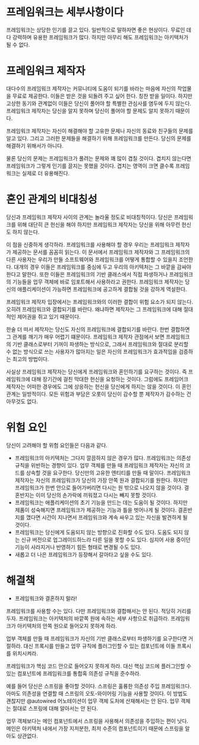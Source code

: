 # **프레임워크는 세부사항이다**  
프레임워크는 상당한 인기를 끌고 있다. 일반적으로 말하자면 좋은 현상이다. 무료인 데다 강력하며 유용한 프레임워크가 많다. 하지만 아무리 해도 
프레임워크는 아키텍처가 될 수 없다.  
  
# **프레임워크 제작자**  
대다수의 프레임워크 제작자는 커뮤니티에 도움이 되기를 바라는 마음에 자신의 작업물을 무료로 제공한다. 이들은 받은 것을 되돌려 주고 싶어 한다. 
칭찬 받을 일이다. 하지만 고상한 동기와 관계없이 이들은 당신이 풀어야 할 특별한 관심사를 염두에 두지 않는다. 프레임워크 제작자는 당신을 알지 
못하며 당신이 풀어야 할 문제도 알지 못하기 때문이다.  
  
프레임워크 제작자는 자신이 해결해야 할 고유한 문제나 자신의 동료와 친구들의 문제를 알고 있다. 그리고 그러한 문제들을 해결하기 위해 프레임워크를 
만든다. 당신의 문제를 해결하기 위해서가 아니다.  
  
물론 당신의 문제는 프레임워크가 풀려는 문제와 꽤 많이 겹칠 것이다. 겹치지 않는다면 프레임워크가 그렇게 인기를 끌지는 못했을 것이다. 겹치는 영역이 
크면 클수록 프레임워크는 실제로 더 유용해진다.  
  
# **혼인 관계의 비대칭성**  
당신과 프레임워크 제작자 사이의 관계는 놀라울 정도로 비대칭적이다. 당신은 프레임워크를 위해 대단히 큰 헌신을 해야 하지만 프레임워크 제작자는 
당신을 위해 아무런 헌신도 하지 않는다.  
  
이 점을 신중하게 생각하라. 프레임워크를 사용해야 할 경우 우리는 프레임워크 제작자가 제공하는 문서를 꼼꼼히 읽는다. 이 문서에서 프레임워크 제작자와 
그 프레임워크의 다른 사용자는 우리가 만들 소프트웨어와 프레임워크를 어떻게 통합할 수 있을지 조언한다. 대개의 경우 이들은 프레임워크를 중심에 두고 
우리의 아키텍처는 그 바깥을 감싸야 한다고 말한다. 또한 이들은 프레임워크의 기반 클래스에서 직접 파생하거나 프레임워크의 기능들을 업무 객체에 바로 
임포트해서 사용하라고 권한다. 프레임워크 제작자는 당신의 애플리케이션이 가능하면 프레임워크에 공고하게 결합될 것을 강하게 역설한다.  
  
프레임워크 제작자 입장에서는 프레임워크와의 이러한 결합이 위험 요소가 되지 않는다. 오히려 프레임워크와 결합되기를 바란다. 왜냐하면 제작자는 그 
프레임워크에 대해 절대적인 제어권을 쥐고 있기 때문이다.  
  
한술 더 떠서 제작자는 당신도 자신의 프레임워크에 결합되기를 바란다. 한번 결합하면 그 관계를 깨기가 매우 어렵기 떄문이다. 프레임워크 제작자 관점에서 
보면 프레임워크의 기반 클래스로부터 기꺼이 파생하는 방식으로, 그래서 프레임워크와 절대로 분리할 수 없는 방식으로 쓰는 사용자가 많아지는 일은 자신의 
프레임워크가 효과적임을 검증하는 최고의 방법이다.  
  
사실상 프레임워크 제작자는 당신에게 프레임워크와 혼인하기를 요구하는 것이다. 즉 프레임워크에 대해 장기간에 걸친 막대한 헌신을 요청하는 것이다. 
그럼에도 프레임어크 제작자는 어떠한 경우에도 그에 상응하는 헌신을 당신에게 하지는 않을 것이다. 이 혼인 관계는 일방적이다. 모든 위험과 부담은 오롯이 
당신이 감수할 뿐 제작자가 감수하는 건 아무것도 없다.  
  
# **위험 요인**  
당신이 고려해야 할 위험 요인들은 다음과 같다.  
  
- 프레임워크의 아키텍처는 그다지 깔끔하지 않은 경우가 많다. 프레임워크는 의존성 규칙을 위반하는 경향이 있다. 업무 객체를 만들 때 프레임워크 제작자는 
자신의 코드를 상속할 것을 요구한다. 당신만의 고유한 엔티티를 만들 때 말이다. 프레임워크 제작자는 자신의 프레임워크가 당신의 가장 안쪽 원과 결합되기를 
원한다. 하지만 프레임워크가 한번 안으로 들어가버리면 다시는 원 밖으로 나오지 않을 것이다. 결혼반지는 이미 당신의 손가락에 끼워졌고 다시는 빼지 못할 
것이다.
- 프레임워크는 애플리케이션의 초기 기능을 만드는 데는 도움이 될 것이다. 하지만 제품이 성숙해지면 프레임워크가 제공하는 기능과 틀을 벗어나게 될 
것이다. 결혼반지를 꼈다면 시간이 지나면서 프레임워크와 계속 싸우고 있는 자신을 발견하게 될 것이다.
- 프레임워크는 당신에게 도움되지 않는 방향으로 진화할 수도 있다. 도움도 되지 않는 신규 버전으로 업그레이드하느라 다른 일을 못할 수도 있다. 심지어 
사용 중이던 기능이 사라지거나 반영하기 힘든 형태로 변경될 수도 있다.
- 새롭고 더 나은 프레임워크가 등장해서 갈아타고 싶을 수도 있다.  
  
# **해결책**  
- 프레임워크와 결혼하지 말라!  
  
프레임워크를 사용할 수는 있다. 다만 프레임워크와 결합해서는 안 된다. 적당히 거리를 두자. 프레임워크는 아키텍처의 바깥쪽 원에 속하는 세부 사항으로 
취급하라. 프레임워크가 아키텍처의 안쪽 원으로 들어오지 못하게 하라.  
  
업부 객체를 만들 때 프레임워크가 자신의 기반 클래스로부터 파생하기를 요구한다면 거절하라. 대신 프록시를 만들고 업무 규칙에 플러그인할 수 있는 컴포넌트에 
이들 프록시를 위치시켜라.  
  
프레임워크가 핵심 코드 안으로 들어오지 못하게 하라. 대신 핵심 코드에 플러그인할 수 있는 컴포넌트에 프레임워크를 통합혹 의존성 규칙을 준수하라.  
  
예를 들어 당신은 스프링을 좋아할 것이다. 스프링은 훌륭한 의존성 주입 프레임워크다. 아마도 의존성을 연결할 때 스프링의 오토-와이어링 기능을 사용할 
것이다. 이 방법도 괜찮지만 @autowired 어노테이션이 업무 객체 도처에 산재해서는 안 된다. 업무 객체는 절대로 스프링에 대해 알아서는 안 된다.  
  
업무 객체보다는 메인 컴포넌트에서 스프링을 사용해서 의존성을 주입하는 편이 낫다. 메인은 아키텍처 내에서 가장 지저분한, 최저 수준의 컴포넌트이기 
때문에 스프링을 알아도 상관없다.  
  
